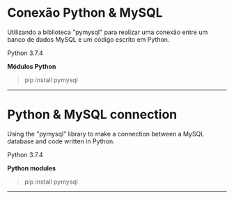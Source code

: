 # Conexão Python & MySQL

Utilizando a biblioteca "pymysql" para realizar uma conexão entre um banco de dados MySQL e um código escrito em Python.

Python 3.7.4 </br>

<strong>Módulos Python</strong>

> pip install pymysql

-----------------------------------------------------------------------------------------------------------------------------

# Python & MySQL connection 

Using the "pymysql" library to make a connection between a MySQL database and code written in Python.

Python 3.7.4 </br>

<strong>Python modules</strong>

> pip install pymysql

------------------------------------------------------------------------------------------------------------------------------
